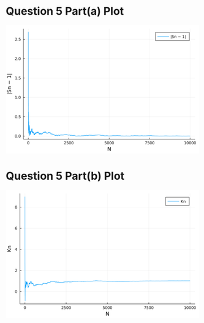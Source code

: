 # Question 5 Part(a) Plot
![alt text](https://github.com/ecacikgoz97/ELEC430_Detection_and_Estimation_Theory/blob/main/Homeworks/Homework1/eacikgoz17_q5a_plot1.png)

# Question 5 Part(b) Plot
![alt text](https://github.com/ecacikgoz97/ELEC430_Detection_and_Estimation_Theory/blob/main/Homeworks/Homework1/eacikgoz17_q5b_plot2.png)
